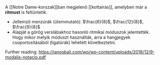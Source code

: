 A [[Notre Dame-korszak]]ban megjelenő [[kottaírás]], amelyben már a **ritmust** is feltüntetik.
- Jellemző menzúrák (ütemmutató): $\frac{6}{8}$, $\frac{12}{8}$, $\frac{9}{8}$
- Alapját a görög verslábakhoz hasonló ritmikai *módusz*ok jelentették. Hogy mikor melyik móduszt használták, arra a hangjegyek csoportosításából (ligatúrák) lehetett következtetni.

Further reading:
https://janosbali.com/wp/wp-content/uploads/2018/12/9-modalis-notacio.pdf